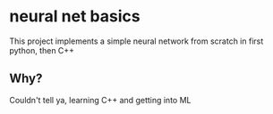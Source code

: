 # neural net basics

This project implements a simple neural network from scratch in first python, then C++

## Why?

Couldn't tell ya, learning C++ and getting into ML
